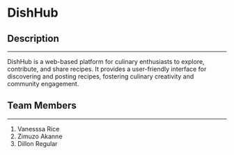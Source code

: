 # DishHub

## Description
---
DishHub is a web-based platform for culinary enthusiasts to explore, contribute, and share recipes. It provides a user-friendly interface for discovering and posting recipes, fostering culinary creativity and community engagement.

## Team Members
---
1. Vanesssa Rice
2. Zimuzo Akanne
3. Dillon Regular
